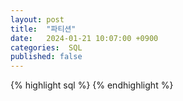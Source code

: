 ```yaml
---
layout: post
title:  "파티션"
date:   2024-01-21 10:07:00 +0900
categories:  SQL
published: false
---
```


{% highlight sql %}
{% endhighlight %}